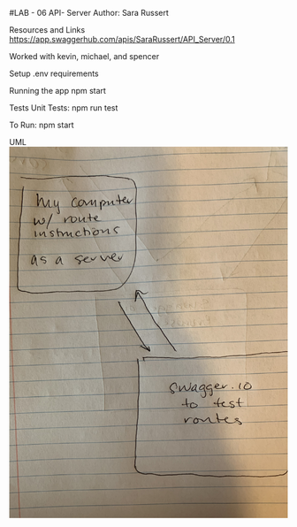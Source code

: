 #LAB - 06
API- Server
Author: Sara Russert

Resources and Links
https://app.swaggerhub.com/apis/SaraRussert/API_Server/0.1

Worked with kevin, michael, and spencer

Setup
.env requirements

Running the app
npm start

Tests
Unit Tests: npm run test

To Run:
npm start

UML
![UML Lab 06](./assets/umlLab07.jpeg)
